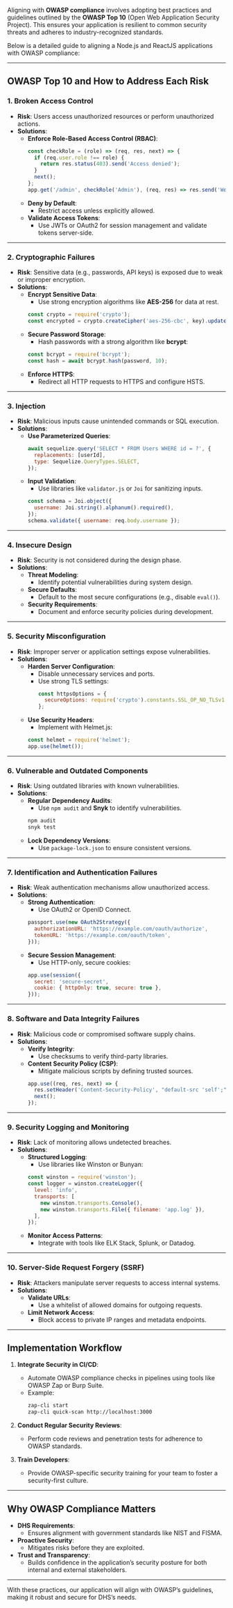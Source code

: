 Aligning with **OWASP compliance** involves adopting best practices and guidelines outlined by the **OWASP Top 10** (Open Web Application Security Project). This ensures your application is resilient to common security threats and adheres to industry-recognized standards.

Below is a detailed guide to aligning a Node.js and ReactJS applications with OWASP compliance:

---

## **OWASP Top 10 and How to Address Each Risk**

### **1. Broken Access Control**
- **Risk**: Users access unauthorized resources or perform unauthorized actions.
- **Solutions**:
  - **Enforce Role-Based Access Control (RBAC)**:
    ```javascript
    const checkRole = (role) => (req, res, next) => {
      if (req.user.role !== role) {
        return res.status(403).send('Access denied');
      }
      next();
    };
    app.get('/admin', checkRole('Admin'), (req, res) => res.send('Welcome, Admin!'));
    ```
  - **Deny by Default**:
    - Restrict access unless explicitly allowed.
  - **Validate Access Tokens**:
    - Use JWTs or OAuth2 for session management and validate tokens server-side.

---

### **2. Cryptographic Failures**
- **Risk**: Sensitive data (e.g., passwords, API keys) is exposed due to weak or improper encryption.
- **Solutions**:
  - **Encrypt Sensitive Data**:
    - Use strong encryption algorithms like **AES-256** for data at rest.
    ```javascript
    const crypto = require('crypto');
    const encrypted = crypto.createCipher('aes-256-cbc', key).update(data, 'utf8', 'hex');
    ```
  - **Secure Password Storage**:
    - Hash passwords with a strong algorithm like **bcrypt**:
    ```javascript
    const bcrypt = require('bcrypt');
    const hash = await bcrypt.hash(password, 10);
    ```
  - **Enforce HTTPS**:
    - Redirect all HTTP requests to HTTPS and configure HSTS.

---

### **3. Injection**
- **Risk**: Malicious inputs cause unintended commands or SQL execution.
- **Solutions**:
  - **Use Parameterized Queries**:
    ```javascript
    await sequelize.query('SELECT * FROM Users WHERE id = ?', {
      replacements: [userId],
      type: Sequelize.QueryTypes.SELECT,
    });
    ```
  - **Input Validation**:
    - Use libraries like `validator.js` or `Joi` for sanitizing inputs.
    ```javascript
    const schema = Joi.object({
      username: Joi.string().alphanum().required(),
    });
    schema.validate({ username: req.body.username });
    ```

---

### **4. Insecure Design**
- **Risk**: Security is not considered during the design phase.
- **Solutions**:
  - **Threat Modeling**:
    - Identify potential vulnerabilities during system design.
  - **Secure Defaults**:
    - Default to the most secure configurations (e.g., disable `eval()`).
  - **Security Requirements**:
    - Document and enforce security policies during development.

---

### **5. Security Misconfiguration**
- **Risk**: Improper server or application settings expose vulnerabilities.
- **Solutions**:
  - **Harden Server Configuration**:
    - Disable unnecessary services and ports.
    - Use strong TLS settings:
      ```javascript
      const httpsOptions = {
        secureOptions: require('crypto').constants.SSL_OP_NO_TLSv1 | require('crypto').constants.SSL_OP_NO_TLSv1_1,
      };
      ```
  - **Use Security Headers**:
    - Implement with Helmet.js:
    ```javascript
    const helmet = require('helmet');
    app.use(helmet());
    ```

---

### **6. Vulnerable and Outdated Components**
- **Risk**: Using outdated libraries with known vulnerabilities.
- **Solutions**:
  - **Regular Dependency Audits**:
    - Use `npm audit` and **Snyk** to identify vulnerabilities.
    ```bash
    npm audit
    snyk test
    ```
  - **Lock Dependency Versions**:
    - Use `package-lock.json` to ensure consistent versions.

---

### **7. Identification and Authentication Failures**
- **Risk**: Weak authentication mechanisms allow unauthorized access.
- **Solutions**:
  - **Strong Authentication**:
    - Use OAuth2 or OpenID Connect.
    ```javascript
    passport.use(new OAuth2Strategy({
      authorizationURL: 'https://example.com/oauth/authorize',
      tokenURL: 'https://example.com/oauth/token',
    }));
    ```
  - **Secure Session Management**:
    - Use HTTP-only, secure cookies:
    ```javascript
    app.use(session({
      secret: 'secure-secret',
      cookie: { httpOnly: true, secure: true },
    }));
    ```

---

### **8. Software and Data Integrity Failures**
- **Risk**: Malicious code or compromised software supply chains.
- **Solutions**:
  - **Verify Integrity**:
    - Use checksums to verify third-party libraries.
  - **Content Security Policy (CSP)**:
    - Mitigate malicious scripts by defining trusted sources.
    ```javascript
    app.use((req, res, next) => {
      res.setHeader('Content-Security-Policy', "default-src 'self';");
      next();
    });
    ```

---

### **9. Security Logging and Monitoring**
- **Risk**: Lack of monitoring allows undetected breaches.
- **Solutions**:
  - **Structured Logging**:
    - Use libraries like Winston or Bunyan:
    ```javascript
    const winston = require('winston');
    const logger = winston.createLogger({
      level: 'info',
      transports: [
        new winston.transports.Console(),
        new winston.transports.File({ filename: 'app.log' }),
      ],
    });
    ```
  - **Monitor Access Patterns**:
    - Integrate with tools like ELK Stack, Splunk, or Datadog.

---

### **10. Server-Side Request Forgery (SSRF)**
- **Risk**: Attackers manipulate server requests to access internal systems.
- **Solutions**:
  - **Validate URLs**:
    - Use a whitelist of allowed domains for outgoing requests.
  - **Limit Network Access**:
    - Block access to private IP ranges and metadata endpoints.

---

## **Implementation Workflow**

1. **Integrate Security in CI/CD**:
   - Automate OWASP compliance checks in pipelines using tools like OWASP Zap or Burp Suite.
   - Example:
     ```bash
     zap-cli start
     zap-cli quick-scan http://localhost:3000
     ```

2. **Conduct Regular Security Reviews**:
   - Perform code reviews and penetration tests for adherence to OWASP standards.

3. **Train Developers**:
   - Provide OWASP-specific security training for your team to foster a security-first culture.

---

## **Why OWASP Compliance Matters**

- **DHS Requirements**:
  - Ensures alignment with government standards like NIST and FISMA.
- **Proactive Security**:
  - Mitigates risks before they are exploited.
- **Trust and Transparency**:
  - Builds confidence in the application’s security posture for both internal and external stakeholders.

---

With these practices, our application will align with OWASP’s guidelines, making it robust and secure for DHS’s needs.